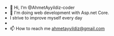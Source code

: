 - 👋 Hi, I’m @AhmetAyyildiz-coder
- 👀 I'm doing web development with Asp.net Core.
- I strive to improve myself every day
-
- 📫 How to reach me ahmetayyildiz@gmail.com

<!---
AhmetAyyildiz-coder/AhmetAyyildiz-coder is a ✨ special ✨ repository because its `README.md` (this file) appears on your GitHub profile.
You can click the Preview link to take a look at your changes.
--->
